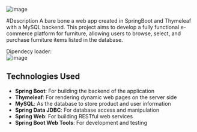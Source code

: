 ![image](https://github.com/user-attachments/assets/a8630d75-8e99-48e1-bd86-384e7599e3b1)

#Description
A bare bone a web app created in SpringBoot and Thymeleaf with a MySQL backend. This project aims to develop a fully functional e-commerce platform for furniture, allowing users to browse, select, and purchase furniture items listed in the database.


Dipendecy loader:   
![image](https://github.com/user-attachments/assets/71b3f9b9-77e7-47a9-bc08-db034dbfffad)

## Technologies Used 
- **Spring Boot**: For building the backend of the application
- **Thymeleaf**: For rendering dynamic web pages on the server side
- **MySQL**: As the database to store product and user information 
- **Spring Data JDBC**: For database access and manipulation
- **Spring Web**: For building RESTful web services
- **Spring Boot Web Tools**: For development and testing
